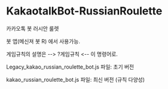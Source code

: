 # KakaotalkBot-RussianRoulette
카카오톡 봇 러시안 룰렛

봇 앱(메신져 봇 R) 에서 사용가능.

게임규칙의 설명은 --> ?게임규칙 <-- 이 명령어로.



Legacy_kakao_russian_roulette_bot.js 파일: 초기 버전

kakao_russian_roulette_bot.js 파일: 최신 버전 (규칙 다양성)
